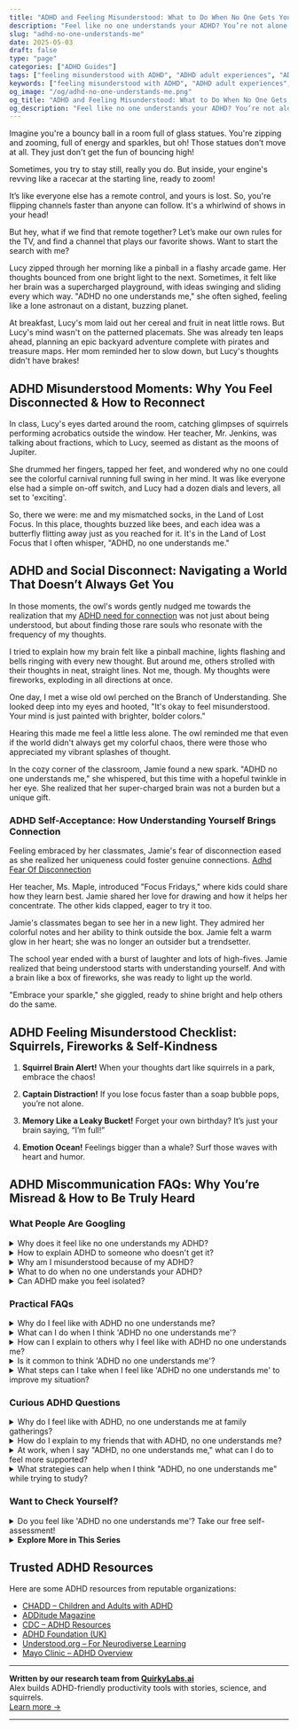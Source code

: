 ```yaml
---
title: "ADHD and Feeling Misunderstood: What to Do When No One Gets You"
description: "Feel like no one understands your ADHD? You’re not alone. Learn why this happens, how to express your needs, and finally feel truly heard and seen."
slug: "adhd-no-one-understands-me"
date: 2025-05-03
draft: false
type: "page"
categories: ["ADHD Guides"]
tags: ["feeling misunderstood with ADHD", "ADHD adult experiences", "ADHD emotional challenges", "ADHD and social interactions", "adult ADHD coping strategies", "understanding adult ADHD", "ADHD communication tips"]
keywords: ["feeling misunderstood with ADHD", "ADHD adult experiences", "ADHD emotional challenges", "ADHD and social interactions", "adult ADHD coping strategies", "understanding adult ADHD", "ADHD communication tips"]
og_image: "/og/adhd-no-one-understands-me.png"
og_title: "ADHD and Feeling Misunderstood: What to Do When No One Gets You"
og_description: "Feel like no one understands your ADHD? You’re not alone. Learn why this happens, how to express your needs, and finally feel truly heard and seen."
---
```


Imagine you're a bouncy ball in a room full of glass statues. You're zipping and zooming, full of energy and sparkles, but oh! Those statues don’t move at all. They just don't get the fun of bouncing high!

Sometimes, you try to stay still, really you do. But inside, your engine's revving like a racecar at the starting line, ready to zoom!

It’s like everyone else has a remote control, and yours is lost. So, you're flipping channels faster than anyone can follow. It's a whirlwind of shows in your head!

But hey, what if we find that remote together? Let’s make our own rules for the TV, and find a channel that plays our favorite shows. Want to start the search with me?

Lucy zipped through her morning like a pinball in a flashy arcade game. Her thoughts bounced from one bright light to the next. Sometimes, it felt like her brain was a supercharged playground, with ideas swinging and sliding every which way. "ADHD no one understands me," she often sighed, feeling like a lone astronaut on a distant, buzzing planet.

At breakfast, Lucy's mom laid out her cereal and fruit in neat little rows. But Lucy's mind wasn't on the patterned placemats. She was already ten leaps ahead, planning an epic backyard adventure complete with pirates and treasure maps. Her mom reminded her to slow down, but Lucy's thoughts didn't have brakes!

## ADHD Misunderstood Moments: Why You Feel Disconnected & How to Reconnect

In class, Lucy's eyes darted around the room, catching glimpses of squirrels performing acrobatics outside the window. Her teacher, Mr. Jenkins, was talking about fractions, which to Lucy, seemed as distant as the moons of Jupiter.

She drummed her fingers, tapped her feet, and wondered why no one could see the colorful carnival running full swing in her mind. It was like everyone else had a simple on-off switch, and Lucy had a dozen dials and levers, all set to 'exciting'.

So, there we were: me and my mismatched socks, in the Land of Lost Focus. In this place, thoughts buzzed like bees, and each idea was a butterfly flitting away just as you reached for it. It's in the Land of Lost Focus that I often whisper, "ADHD, no one understands me."

## ADHD and Social Disconnect: Navigating a World That Doesn’t Always Get You

In those moments, the owl's words gently nudged me towards the realization that my [ADHD need for connection](/pages/adhd-need-for-connection/) was not just about being understood, but about finding those rare souls who resonate with the frequency of my thoughts.

I tried to explain how my brain felt like a pinball machine, lights flashing and bells ringing with every new thought. But around me, others strolled with their thoughts in neat, straight lines. Not me, though. My thoughts were fireworks, exploding in all directions at once.

One day, I met a wise old owl perched on the Branch of Understanding. She looked deep into my eyes and hooted, "It's okay to feel misunderstood. Your mind is just painted with brighter, bolder colors."

Hearing this made me feel a little less alone. The owl reminded me that even if the world didn't always get my colorful chaos, there were those who appreciated my vibrant splashes of thought.

In the cozy corner of the classroom, Jamie found a new spark. "ADHD no one understands me," she whispered, but this time with a hopeful twinkle in her eye. She realized that her super-charged brain was not a burden but a unique gift.

### ADHD Self-Acceptance: How Understanding Yourself Brings Connection

Feeling embraced by her classmates, Jamie's fear of disconnection eased as she realized her uniqueness could foster genuine connections. [Adhd Fear Of Disconnection](/pages/adhd-fear-of-disconnection/)

Her teacher, Ms. Maple, introduced "Focus Fridays," where kids could share how they learn best. Jamie shared her love for drawing and how it helps her concentrate. The other kids clapped, eager to try it too.

Jamie's classmates began to see her in a new light. They admired her colorful notes and her ability to think outside the box. Jamie felt a warm glow in her heart; she was no longer an outsider but a trendsetter.

The school year ended with a burst of laughter and lots of high-fives. Jamie realized that being understood starts with understanding yourself. And with a brain like a box of fireworks, she was ready to light up the world.

"Embrace your sparkle," she giggled, ready to shine bright and help others do the same.

## ADHD Feeling Misunderstood Checklist: Squirrels, Fireworks & Self-Kindness

1. **Squirrel Brain Alert!** When your thoughts dart like squirrels in a park, embrace the chaos!

2. **Captain Distraction!** If you lose focus faster than a soap bubble pops, you’re not alone.

3. **Memory Like a Leaky Bucket!** Forget your own birthday? It’s just your brain saying, “I’m full!”

4. **Emotion Ocean!** Feelings bigger than a whale? Surf those waves with heart and humor.

## ADHD Miscommunication FAQs: Why You’re Misread & How to Be Truly Heard

### What People Are Googling

<details><summary>Why does it feel like no one understands my ADHD?</summary><p>Feeling misunderstood when dealing with ADHD is incredibly common, and you're definitely not alone in this. ADHD can manifest in ways that aren't always visible to others, leading to misinterpretations or underestimations of what you're experiencing. Remember, every person's ADHD is unique, which can make it hard for those without ADHD to grasp the full picture of your challenges and strengths. It might help to find communities or support groups where you can share your experiences with others who truly get it — these connections can be wonderfully affirming and supportive.</p></details>
<details><summary>How to explain ADHD to someone who doesn't get it?</summary><p>Explaining ADHD to someone who isn't familiar with it can feel a bit like trying to describe a color they've never seen, but here’s a simple way to put it: Imagine the brain as a control center where messages are constantly being sent to tell you when, how, and where to focus, organize tasks, and manage emotions. For someone with ADHD, it’s as if the messengers in this control center get a bit sidetracked or delayed, making these everyday tasks more challenging. You could say that while everyone’s mind might wander off to a neighboring town now and then, a brain with ADHD might take a spontaneous trip to a whole new continent! It’s not about not wanting to focus or behave a certain way; it’s about how the wiring in the brain makes these things tougher to achieve.</p></details>
<details><summary>Why am I misunderstood because of my ADHD?</summary><p>Navigating the world with ADHD can sometimes feel like you're speaking a different language, especially when your way of processing or reacting isn't what others expect. It's important to remember that ADHD can affect how you communicate, manage emotions, and handle tasks, which might not always align with others' expectations or conventional norms. This mismatch can lead to misunderstandings, but it's not a reflection of your worth or capabilities. It's helpful to gently educate those around you about ADHD and how it impacts you, which can foster more understanding and supportive relationships.</p></details>
<details><summary>What to do when no one understands your ADHD?</summary><p>It can feel really isolating when it seems like no one understands your ADHD, but remember, you're not alone. A good first step is to find communities or support groups where you can connect with others who share similar experiences. These can be online forums, local support groups, or even social media platforms. Sharing your struggles and achievements with others who understand can be incredibly validating and comforting. Plus, they might have some great tips and insights that can make managing day-to-day life a bit easier!</p></details>
<details><summary>Can ADHD make you feel isolated?</summary><p>Absolutely, feeling isolated is a common experience for many with ADHD. The challenges of navigating social interactions, staying organized, or keeping up with conversations can sometimes make you feel out of step with those around you. Remember, you're not alone in this; many people with ADHD share similar feelings. Reaching out to support groups or connecting with a coach can provide not only strategies but also a comforting reminder that others understand what you’re going through.</p></details>



### Practical FAQs

<details><summary>Why do I feel like with ADHD no one understands me?</summary><p>Feeling misunderstood is really common for those of us with ADHD. Remember, ADHD can affect how we communicate and interact, which sometimes makes it harder for others to see where we're coming from. It's like speaking a different dialect in the same language — the nuances of our thoughts and feelings might not always come across as intended. Building a support network with people who really get it, whether they have ADHD themselves or are keen to understand, can make a world of difference in feeling seen and supported.</p></details>
<details><summary>What can I do when I think 'ADHD no one understands me'?</summary><p>Feeling misunderstood can be really tough, especially when it comes to something as personal as ADHD. One comforting step is to connect with others who share similar experiences. Communities, either online or in person, can offer a space to share your feelings and learn from others who truly get what you’re going through. Also, consider educating your close friends and family about ADHD; this can help them understand your experiences better, making you feel more supported and less alone. Remember, you're not alone in this, and your feelings are completely valid.</p></details>
<details><summary>How can I explain to others why I feel like with ADHD no one understands me?</summary><p>Explaining the feeling of being misunderstood with ADHD can be like describing a personal journey—unique and full of unexpected twists. You might start by sharing that ADHD affects how you process information and manage emotions, making your experiences and reactions different from someone without ADHD. It can be helpful to use specific examples, like difficulties in maintaining focus in conversations or managing time, which can lead to misunderstandings. Letting others know that these challenges aren't a choice but part of how your brain works can open doors to empathy and better support.</p></details>
<details><summary>Is it common to think 'ADHD no one understands me'?</summary><p>Absolutely, it's quite common to feel that way when you have ADHD. Many people with ADHD share this feeling, especially since ADHD can affect how you relate to others and how they relate to you. Remember, ADHD comes with unique challenges and ways of processing the world, which might not always be understood by those without it. It’s helpful to connect with communities or groups who share the same experiences, where you can feel understood and supported.</p></details>
<details><summary>What steps can I take when I feel like 'ADHD no one understands me' to improve my situation?</summary><p>Feeling misunderstood can be incredibly isolating, especially with ADHD. One helpful step is to connect with others who share your experience. Consider joining an ADHD support group or online community where you can share your feelings and learn from others who really 'get it'. Additionally, educating your close friends and family about ADHD using simple resources or books can open up a dialogue and help them understand your world better. Remember, you’re not alone, and reaching out is a brave and significant first step towards feeling more understood.</p></details>



### Curious ADHD Questions

<details><summary>Why do I feel like with ADHD, no one understands me at family gatherings?</summary><p>It's completely understandable to feel that way at family gatherings. With ADHD, you might experience things differently, like feeling overwhelmed by the noise and multiple conversations or finding it hard to stick to one topic. This can make it seem like you're out of sync with others who might not grasp how these situations affect you. Remember, it’s okay to seek out a quiet corner when you need a break or to share with a family member about your experiences – sometimes, a little chat can go a long way in fostering understanding.</p></details>
<details><summary>How do I explain to my friends that with ADHD, no one understands me?</summary><p>Opening up about feeling misunderstood because of ADHD can feel really daunting, but it's wonderful that you're considering sharing your experiences with your friends. You might start by explaining that ADHD affects how you perceive and interact with the world differently, which can sometimes make communication challenging. Let them know specific examples of when you felt misunderstood and what you wish was interpreted differently. Reassuring them that your intent is to strengthen your friendship through honesty and understanding can make this conversation feel supportive and constructive.</p></details>
<details><summary>At work, when I say "ADHD, no one understands me," what can I do to feel more supported?</summary><p>It's really tough feeling misunderstood, especially in a work environment. A good step might be to share brief, clear information about ADHD with your colleagues and how it affects you specifically—sometimes a little education goes a long way. If you're comfortable, consider discussing accommodations that could help you thrive, like flexible deadlines or a quiet workspace, with your manager. Lastly, connecting with a community or support group for individuals with ADHD can provide a reassuring space where others truly get what you're going through.</p></details>
<details><summary>What strategies can help when I think "ADHD, no one understands me" while trying to study?</summary><p>It’s really common to feel that way, especially during those quiet study moments when challenges pop up. One helpful strategy is to create a study environment that works specifically for you—maybe that’s using noise-cancelling headphones, having a fidget toy handy, or setting up a visually stimulating workspace. Another tip is to break down study sessions into short, manageable chunks with plenty of breaks, using techniques like the Pomodoro Technique. And remember, reaching out to a friend, support group, or coach who understands ADHD can provide not only practical study strategies but also a good dose of empathy and encouragement. You're definitely not alone in this!</p></details>



### Want to Check Yourself?

<details><summary>Do you feel like 'ADHD no one understands me'? Take our free self-assessment!</summary><p>Absolutely, feeling misunderstood can be really tough, especially when it comes to something as complex as ADHD. It’s not uncommon for people with ADHD to feel like their challenges aren’t fully recognized by those around them. Our free self-assessment might shed some light on your experiences and help articulate them in ways that others can understand. Why not give it a try? It’s a step towards understanding yourself better and finding the support that resonates with you.</p></details>

<script type="application/ld+json">
{
  "@context": "https://schema.org",
  "@type": "FAQPage",
  "mainEntity": [
    {
      "@type": "Question",
      "name": "Why does it feel like no one understands my ADHD?",
      "acceptedAnswer": {
        "@type": "Answer",
        "text": "Feeling misunderstood when dealing with ADHD is incredibly common, and you're definitely not alone in this. ADHD can manifest in ways that aren't always visible to others, leading to misinterpretations or underestimations of what you're experiencing. Remember, every person's ADHD is unique, which can make it hard for those without ADHD to grasp the full picture of your challenges and strengths. It might help to find communities or support groups where you can share your experiences with others who truly get it \u2014 these connections can be wonderfully affirming and supportive."
      }
    },
    {
      "@type": "Question",
      "name": "How to explain ADHD to someone who doesn't get it?",
      "acceptedAnswer": {
        "@type": "Answer",
        "text": "Explaining ADHD to someone who isn't familiar with it can feel a bit like trying to describe a color they've never seen, but here\u2019s a simple way to put it: Imagine the brain as a control center where messages are constantly being sent to tell you when, how, and where to focus, organize tasks, and manage emotions. For someone with ADHD, it\u2019s as if the messengers in this control center get a bit sidetracked or delayed, making these everyday tasks more challenging. You could say that while everyone\u2019s mind might wander off to a neighboring town now and then, a brain with ADHD might take a spontaneous trip to a whole new continent! It\u2019s not about not wanting to focus or behave a certain way; it\u2019s about how the wiring in the brain makes these things tougher to achieve."
      }
    },
    {
      "@type": "Question",
      "name": "Why am I misunderstood because of my ADHD?",
      "acceptedAnswer": {
        "@type": "Answer",
        "text": "Navigating the world with ADHD can sometimes feel like you're speaking a different language, especially when your way of processing or reacting isn't what others expect. It's important to remember that ADHD can affect how you communicate, manage emotions, and handle tasks, which might not always align with others' expectations or conventional norms. This mismatch can lead to misunderstandings, but it's not a reflection of your worth or capabilities. It's helpful to gently educate those around you about ADHD and how it impacts you, which can foster more understanding and supportive relationships."
      }
    },
    {
      "@type": "Question",
      "name": "What to do when no one understands your ADHD?",
      "acceptedAnswer": {
        "@type": "Answer",
        "text": "It can feel really isolating when it seems like no one understands your ADHD, but remember, you're not alone. A good first step is to find communities or support groups where you can connect with others who share similar experiences. These can be online forums, local support groups, or even social media platforms. Sharing your struggles and achievements with others who understand can be incredibly validating and comforting. Plus, they might have some great tips and insights that can make managing day-to-day life a bit easier!"
      }
    },
    {
      "@type": "Question",
      "name": "Can ADHD make you feel isolated?",
      "acceptedAnswer": {
        "@type": "Answer",
        "text": "Absolutely, feeling isolated is a common experience for many with ADHD. The challenges of navigating social interactions, staying organized, or keeping up with conversations can sometimes make you feel out of step with those around you. Remember, you're not alone in this; many people with ADHD share similar feelings. Reaching out to support groups or connecting with a coach can provide not only strategies but also a comforting reminder that others understand what you\u2019re going through."
      }
    }
  ]
}
</script>
<script type="application/ld+json">
{
  "@context": "https://schema.org",
  "@type": "Article",
  "author": {
    "@type": "Person",
    "name": "QuirkyLabs",
    "url": "https://quirkylabs.ai/about"
  },
  "headline": "\"Feel Heard: Unpacking 'ADHD No One Understands Me'\"",
  "mainEntityOfPage": "https://blog.quirkylabs.ai/pages/adhd-no-one-understands-me/",
  "datePublished": "2025-05-03"
}
</script>
<script type="application/ld+json">
{
  "@context": "https://schema.org",
  "@type": "BreadcrumbList",
  "itemListElement": [
    {
      "@type": "ListItem",
      "position": 1,
      "name": "Home",
      "item": "https://quirkylabs.ai/"
    },
    {
      "@type": "ListItem",
      "position": 2,
      "name": "Blog",
      "item": "https://blog.quirkylabs.ai/"
    },
    {
      "@type": "ListItem",
      "position": 3,
      "name": "\"Feel Heard: Unpacking 'ADHD No One Understands Me'\"",
      "item": "https://blog.quirkylabs.ai/pages/adhd-no-one-understands-me/"
    }
  ]
}
</script>

<details>
<summary><strong>Explore More in This Series</strong></summary>

- [Adhd Isolation As Adult](/pages/adhd-isolation-as-adult/)
- [Adhd Hiding True Self](/pages/adhd-hiding-true-self/)
- [Adhd Cant Explain Yourself](/pages/adhd-cant-explain-yourself/)
- [Adhd Intense Emotions Alone](/pages/adhd-intense-emotions-alone/)
- [Adhd Fear Of Disconnection](/pages/adhd-fear-of-disconnection/)
- [Adhd Nobody Gets My Brain](/pages/adhd-nobody-gets-my-brain/)
- [Adhd Feel Alone](/pages/adhd-feel-alone/)
- [Adhd Fear Of Being Too Much](/pages/adhd-fear-of-being-too-much/)
</details>



## Trusted ADHD Resources

Here are some ADHD resources from reputable organizations:

- [CHADD – Children and Adults with ADHD](https://chadd.org)
- [ADDitude Magazine](https://www.additudemag.com)
- [CDC – ADHD Resources](https://www.cdc.gov/ncbddd/adhd)
- [ADHD Foundation (UK)](https://www.adhdfoundation.org.uk)
- [Understood.org – For Neurodiverse Learning](https://www.understood.org)
- [Mayo Clinic – ADHD Overview](https://www.mayoclinic.org/diseases-conditions/adhd)


---

**Written by our research team from [QuirkyLabs.ai](https://quirkylabs.ai)**  
Alex builds ADHD-friendly productivity tools with stories, science, and squirrels.  
[Learn more →](https://quirkylabs.ai)

---
